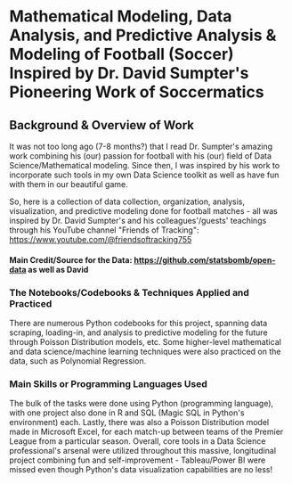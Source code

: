 # Mathematical Modeling, Data Analysis, and Predictive Analysis & Modeling of Football (Soccer) Inspired by Dr. David Sumpter's Pioneering Work of Soccermatics


## Background & Overview of Work
It was not too long ago (7-8 months?) that I read Dr. Sumpter's amazing work combining his (our) passion for football with his (our) field of Data Science/Mathematical modeling. Since then, I was inspired by his work to incorporate such tools in my own Data Science toolkit as well as have fun with them in our beautiful game. 

So, here is a collection of data collection, organization, analysis, visualization, and predictive modeling done for football matches - all was inspired by Dr. David Sumpter's and his colleagues'/guests' teachings through his YouTube channel "Friends of Tracking": https://www.youtube.com/@friendsoftracking755
#### Main Credit/Source for the Data: https://github.com/statsbomb/open-data as well as David

### The Notebooks/Codebooks & Techniques Applied and Practiced
There are numerous Python codebooks for this project, spanning data scraping, loading-in, and analysis to predictive modeling for the future through Poisson Distribution models, etc. Some higher-level mathematical and data science/machine learning techniques were also practiced on the data, such as Polynomial Regression.

### Main Skills or Programming Languages Used
The bulk of the tasks were done using Python (programming language), with one project also done in R and SQL (Magic SQL in Python's environment) each. Lastly, there was also a Poisson Distribution model made in Microsoft Excel, for each match-up between teams of the Premier League from a particular season.
Overall, core tools in a Data Science professional's arsenal were utilized throughout this massive, longitudinal project combining fun and self-improvement - Tableau/Power BI were missed even though Python's data visualization capabilities are no less!
